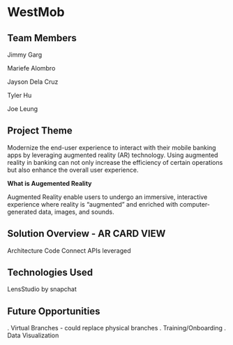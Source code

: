 # WestMob

## Team Members

Jimmy Garg

Mariefe Alombro

Jayson Dela Cruz

Tyler Hu

Joe Leung

## Project Theme

Modernize the end-user experience to interact with their mobile banking apps by leveraging augmented reality (AR) technology. Using augmented reality in banking can not only increase the efficiency of certain operations but also enhance the overall user experience.

**What is Augemented Reality**

Augmented Reality enable users to undergo an immersive, interactive experience where reality is “augmented” and enriched with computer-generated data, images, and sounds.


## Solution Overview - AR CARD VIEW

Architecture
Code Connect APIs leveraged

## Technologies Used

LensStudio by snapchat

## Future Opportunities

. Virtual Branches - could replace physical     branches
. Training/Onboarding
. Data Visualization
